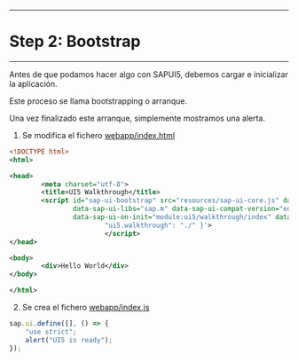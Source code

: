 ******************
# Step 2: Bootstrap
******************

Antes de que podamos hacer algo con SAPUI5, debemos cargar e inicializar la aplicación.


Este proceso se llama bootstrapping o arranque.


Una vez finalizado este arranque, simplemente mostramos una alerta.

1. Se modifica el fichero [webapp/index.html](webapp/index.html)

``` XML
<!DOCTYPE html>
<html>

<head>
        <meta charset="utf-8">
        <title>UI5 Walkthrough</title>
        <script id="sap-ui-bootstrap" src="resources/sap-ui-core.js" data-sap-ui-theme="sap_horizon"
                data-sap-ui-libs="sap.m" data-sap-ui-compat-version="edge" data-sap-ui-async="true"
                data-sap-ui-on-init="module:ui5/walkthrough/index" data-sap-ui-resource-roots='{
                        "ui5.walkthrough": "./" }'>
                        </script>
</head>

<body>
        <div>Hello World</div>
</body>

</html>
```


2. Se crea el fichero [webapp/index.js](webapp/index.js)

``` js
sap.ui.define([], () => {
    "use strict";
    alert("UI5 is ready");
});
```
